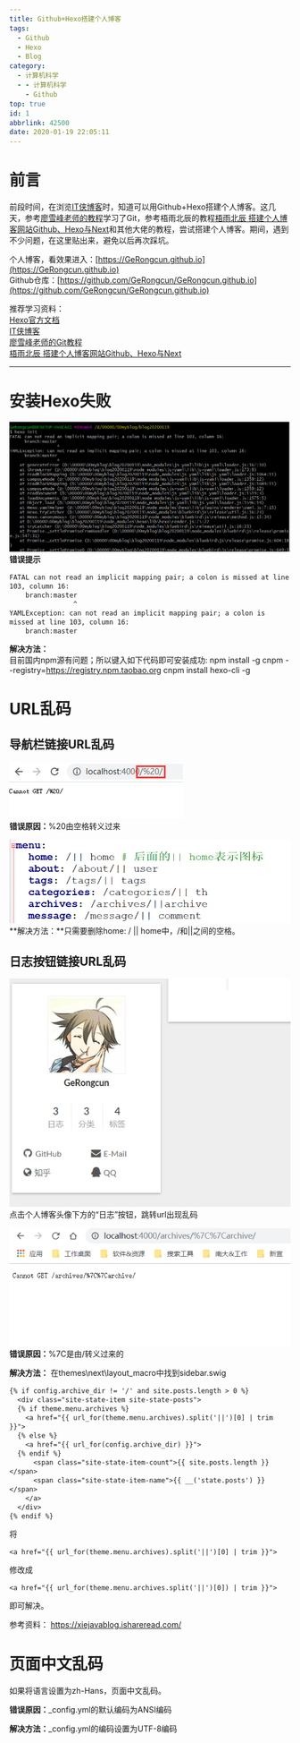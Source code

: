 ```yaml
---
title: Github+Hexo搭建个人博客
tags:
  - Github
  - Hexo
  - Blog
category:
  - 计算机科学
  - - 计算机科学
    - Github
top: true
id: 1
abbrlink: 42500
date: 2020-01-19 22:05:11
---
```


# 前言  
前段时间，在浏览[IT侠博客](https://itxia.github.io/2018/12/24/SetupBlogWithHexo/#more)时，知道可以用Github+Hexo搭建个人博客。这几天，参考[廖雪峰老师的教程](https://www.liaoxuefeng.com/wiki/896043488029600)学习了Git，参考梧雨北辰的教程[梧雨北辰 搭建个人博客网站Github、Hexo与Next](https://www.jianshu.com/p/72842e1c63e2)和其他大佬的教程，尝试搭建个人博客。期间，遇到不少问题，在这里贴出来，避免以后再次踩坑。

个人博客，看效果进入：[https://GeRongcun.github.io](https://GeRongcun.github.io)  
Github仓库：[https://github.com/GeRongcun/GeRongcun.github.io](https://github.com/GeRongcun/GeRongcun.github.io)  
<!-- more -->
推荐学习资料：  
[Hexo官方文档](https://hexo.io/zh-cn/docs)  
[IT侠博客](https://itxia.github.io/2018/12/24/SetupBlogWithHexo/#more)  
[廖雪峰老师的Git教程](https://www.liaoxuefeng.com/wiki/896043488029600)  
[梧雨北辰 搭建个人博客网站Github、Hexo与Next](https://www.jianshu.com/p/72842e1c63e2)  

-----
# 安装Hexo失败
![安装hexo失败](Github-Hexo搭建个人博客/01错误.png)  
**错误提示**  
```
FATAL can not read an implicit mapping pair; a colon is missed at line 103, column 16:
    branch:master
                ^
YAMLException: can not read an implicit mapping pair; a colon is missed at line 103, column 16:
    branch:master
```

**解决方法：**  
目前国内npm源有问题；所以键入如下代码即可安装成功:
npm install -g cnpm --registry=https://registry.npm.taobao.org
cnpm install hexo-cli -g

# URL乱码
## 导航栏链接URL乱码  
![导航栏链接URL乱码](Github-Hexo搭建个人博客/02错误.png)  
**错误原因：**%20由空格转义过来  

![解决方法](Github-Hexo搭建个人博客/03.png)  
**解决方法：**只需要删除home: / || home中，/和||之间的空格。  

## 日志按钮链接URL乱码 
![点击个人博客头像下方的“日志”按钮](Github-Hexo搭建个人博客/031.png)  
点击个人博客头像下方的“日志”按钮，跳转url出现乱码  

![日志按钮链接URL乱码](Github-Hexo搭建个人博客/04.png)  
**错误原因：**%7C是由/转义过来的  

**解决方法：**
在themes\next\layout\_macro中找到sidebar.swig
```
{% if config.archive_dir != '/' and site.posts.length > 0 %}
  <div class="site-state-item site-state-posts">
  {% if theme.menu.archives %}
	<a href="{{ url_for(theme.menu.archives).split('||')[0] | trim }}">
  {% else %}
	<a href="{{ url_for(config.archive_dir) }}">
  {% endif %}
	  <span class="site-state-item-count">{{ site.posts.length }}</span>
	  <span class="site-state-item-name">{{ __('state.posts') }}</span>
	</a>
  </div>
{% endif %}
```
将
```
<a href="{{ url_for(theme.menu.archives).split('||')[0] | trim }}">
```

修改成
```
<a href="{{ url_for(theme.menu.archives.split('||')[0]) | trim }}">
```

即可解决。

参考资料：
https://xiejavablog.ishareread.com/

# 页面中文乱码  
如果将语言设置为zh-Hans，页面中文乱码。

**错误原因：**_config.yml的默认编码为ANSI编码

**解决方法：**_config.yml的编码设置为UTF-8编码
